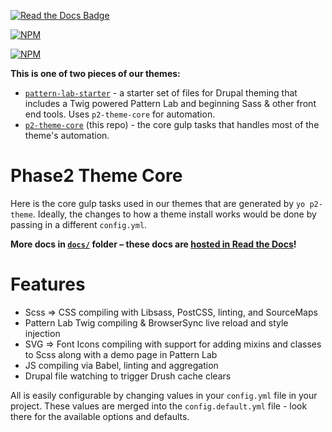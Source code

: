[![Read the Docs Badge](https://readthedocs.org/projects/p2-theme-core/badge/?version=latest)](http://p2-theme-core.readthedocs.org/en/latest/?badge=latest)

[![NPM](https://nodei.co/npm/p2-theme-core.png?downloads=true&downloadRank=true&stars=true)](https://nodei.co/npm/p2-theme-core)

[![NPM](https://nodei.co/npm-dl/p2-theme-core.png?months=6)](https://nodei.co/npm/p2-theme-core)

**This is one of two pieces of our themes:**

- [`pattern-lab-starter`](https://github.com/phase2/pattern-lab-starter) - a starter set of files for Drupal theming that includes a Twig powered Pattern Lab and beginning Sass & other front end tools. Uses `p2-theme-core` for automation. 
- [`p2-theme-core`](https://github.com/phase2/p2-theme-core) (this repo) - the core gulp tasks that handles most of the theme's automation.

# Phase2 Theme Core

Here is the core gulp tasks used in our themes that are generated by `yo p2-theme`. Ideally, the changes to how a theme install works would be done by passing in a different `config.yml`. 

**More docs in [`docs/`](https://github.com/phase2/p2-theme-core/tree/master/docs) folder – these docs are [hosted in Read the Docs](http://p2-theme-core.readthedocs.org)!**

# Features

- Scss => CSS compiling with Libsass, PostCSS, linting, and SourceMaps
- Pattern Lab Twig compiling & BrowserSync live reload and style injection
- SVG => Font Icons compiling with support for adding mixins and classes to Scss along with a demo page in Pattern Lab
- JS compiling via Babel, linting and aggregation
- Drupal file watching to trigger Drush cache clears

All is easily configurable by changing values in your `config.yml` file in your project. These values are merged into the `config.default.yml` file - look there for the available options and defaults.

